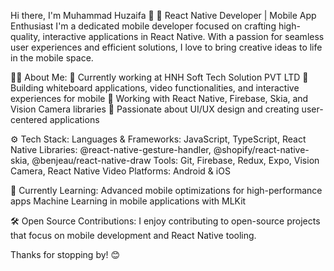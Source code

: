 Hi there, I'm Muhammad Huzaifa 👋
🚀 React Native Developer | Mobile App Enthusiast
I'm a dedicated mobile developer focused on crafting high-quality, interactive applications in React Native. With a passion for seamless user experiences and efficient solutions, I love to bring creative ideas to life in the mobile space.

👨‍💻 About Me:
📍 Currently working at HNH Soft Tech Solution PVT LTD
💼 Building whiteboard applications, video functionalities, and interactive experiences for mobile
🔧 Working with React Native, Firebase, Skia, and Vision Camera libraries
🎨 Passionate about UI/UX design and creating user-centered applications

⚙️ Tech Stack:
Languages & Frameworks: JavaScript, TypeScript, React Native
Libraries: @react-native-gesture-handler, @shopify/react-native-skia, @benjeau/react-native-draw
Tools: Git, Firebase, Redux, Expo, Vision Camera, React Native Video
Platforms: Android & iOS

🌱 Currently Learning:
Advanced mobile optimizations for high-performance apps
Machine Learning in mobile applications with MLKit

🛠️ Open Source Contributions:
I enjoy contributing to open-source projects that focus on mobile development and React Native tooling.

Thanks for stopping by! 😊
